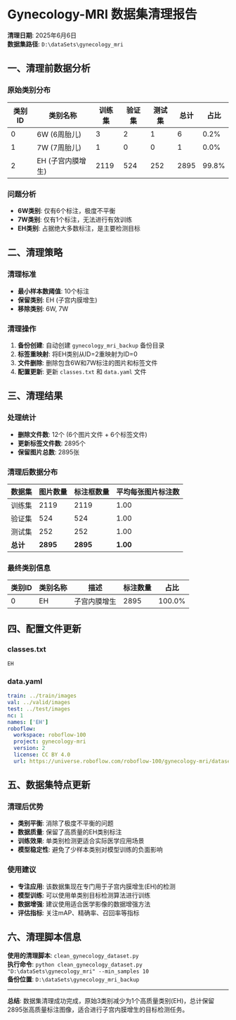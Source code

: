 # Gynecology-MRI 数据集清理报告

**清理日期**: 2025年6月6日  
**数据集路径**: `D:\dataSets\gynecology_mri`

## 一、清理前数据分析

### 原始类别分布
| 类别ID | 类别名称 | 训练集 | 验证集 | 测试集 | 总计 | 占比 |
|--------|----------|--------|--------|--------|------|------|
| 0 | 6W (6周胎儿) | 3 | 2 | 1 | 6 | 0.2% |
| 1 | 7W (7周胎儿) | 1 | 0 | 0 | 1 | 0.0% |
| 2 | EH (子宫内膜增生) | 2119 | 524 | 252 | 2895 | 99.8% |

### 问题分析
- **6W类别**: 仅有6个标注，极度不平衡
- **7W类别**: 仅有1个标注，无法进行有效训练
- **EH类别**: 占据绝大多数标注，是主要检测目标

## 二、清理策略

### 清理标准
- **最小样本数阈值**: 10个标注
- **保留类别**: EH (子宫内膜增生)
- **移除类别**: 6W, 7W

### 清理操作
1. **备份创建**: 自动创建 `gynecology_mri_backup` 备份目录
2. **标签重映射**: 将EH类别从ID=2重映射为ID=0
3. **文件删除**: 删除包含6W和7W标注的图片和标签文件
4. **配置更新**: 更新 `classes.txt` 和 `data.yaml` 文件

## 三、清理结果

### 处理统计
- **删除文件数**: 12个 (6个图片文件 + 6个标签文件)
- **更新标签文件数**: 2895个
- **保留图片总数**: 2895张

### 清理后数据分布
| 数据集 | 图片数量 | 标注框数量 | 平均每张图片标注数 |
|--------|----------|------------|-------------------|
| 训练集 | 2119 | 2119 | 1.00 |
| 验证集 | 524 | 524 | 1.00 |
| 测试集 | 252 | 252 | 1.00 |
| **总计** | **2895** | **2895** | **1.00** |

### 最终类别信息
| 类别ID | 类别名称 | 描述 | 标注数量 | 占比 |
|--------|----------|------|----------|------|
| 0 | EH | 子宫内膜增生 | 2895 | 100.0% |

## 四、配置文件更新

### classes.txt
```
EH
```

### data.yaml
```yaml
train: ../train/images
val: ../valid/images
test: ../test/images
nc: 1
names: ['EH']
roboflow:
  workspace: roboflow-100
  project: gynecology-mri
  version: 2
  license: CC BY 4.0
  url: https://universe.roboflow.com/roboflow-100/gynecology-mri/dataset/2
```

## 五、数据集特点更新

### 清理后优势
- **类别平衡**: 消除了极度不平衡的问题
- **数据质量**: 保留了高质量的EH类别标注
- **训练效果**: 单类别检测更适合实际医学应用场景
- **模型稳定性**: 避免了少样本类别对模型训练的负面影响

### 使用建议
- **专注应用**: 该数据集现在专门用于子宫内膜增生(EH)的检测
- **模型训练**: 可以使用单类别目标检测算法进行训练
- **数据增强**: 建议使用适合医学影像的数据增强方法
- **评估指标**: 关注mAP、精确率、召回率等指标

## 六、清理脚本信息

**使用的清理脚本**: `clean_gynecology_dataset.py`  
**执行命令**: `python clean_gynecology_dataset.py "D:\dataSets\gynecology_mri" --min_samples 10`  
**备份位置**: `D:\dataSets\gynecology_mri_backup`

---

**总结**: 数据集清理成功完成，原始3类别减少为1个高质量类别(EH)，总计保留2895张高质量标注图像，适合进行子宫内膜增生的目标检测任务。

